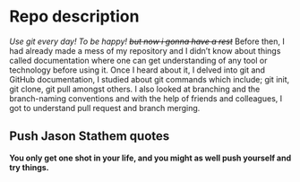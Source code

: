 # Repo description
*Use git every day! To be happy! ~~but now i gonna have a rest~~* 
Before then, I had already made a mess of my repository and I didn’t know about things called documentation where one can get understanding of any tool or technology before using it. Once I heard about it, I delved into git and GitHub documentation, I studied about git commands which include; git init, git clone, git pull amongst others. I also looked at branching and the branch-naming conventions and with the help of friends and colleagues, I got to understand pull request and branch merging.   

## Push Jason Stathem quotes
**You only get one shot in your life, and you might as well push yourself and try things.**